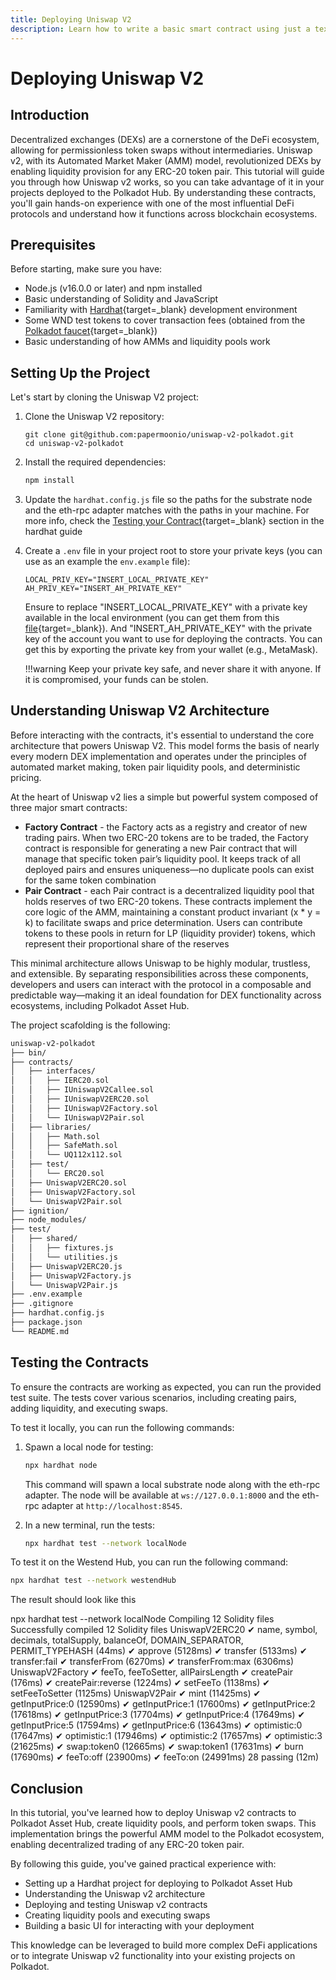 ```yaml
---
title: Deploying Uniswap V2
description: Learn how to write a basic smart contract using just a text editor. This guide covers creating and preparing a contract for deployment on Polkadot Hub.
---
```


# Deploying Uniswap V2

## Introduction

Decentralized exchanges (DEXs) are a cornerstone of the DeFi ecosystem, allowing for permissionless token swaps without intermediaries. Uniswap v2, with its Automated Market Maker (AMM) model, revolutionized DEXs by enabling liquidity provision for any ERC-20 token pair. This tutorial will guide you through how Uniswap v2 works, so you can take advantage of it in your projects deployed to the Polkadot Hub. By understanding these contracts, you'll gain hands-on experience with one of the most influential DeFi protocols and understand how it functions across blockchain ecosystems.

## Prerequisites

Before starting, make sure you have:

- Node.js (v16.0.0 or later) and npm installed
- Basic understanding of Solidity and JavaScript
- Familiarity with [Hardhat](/develop/smart-contracts/dev-environments/hardhat){target=\_blank} development environment
- Some WND test tokens to cover transaction fees (obtained from the [Polkadot faucet](https://faucet.polkadot.io/westend){target=\_blank})
- Basic understanding of how AMMs and liquidity pools work

## Setting Up the Project

Let's start by cloning the Uniswap V2 project:

1. Clone the Uniswap V2 repository:

    ```
    git clone git@github.com:papermoonio/uniswap-v2-polkadot.git
    cd uniswap-v2-polkadot
    ```

2. Install the required dependencies:

    ```bash
    npm install
    ```

3. Update the `hardhat.config.js` file so the paths for the substrate node and the eth-rpc adapter matches with the paths in your machine. For more info, check the [Testing your Contract](/develop/smart-contracts/dev-environments/hardhat/#testing-your-contract){target=\_blank} section in the hardhat guide

3. Create a `.env` file in your project root to store your private keys (you can use as an example the `env.example` file):

    ```text title=".env"
    LOCAL_PRIV_KEY="INSERT_LOCAL_PRIVATE_KEY"
    AH_PRIV_KEY="INSERT_AH_PRIVATE_KEY"
    ```

    Ensure to replace "INSERT_LOCAL_PRIVATE_KEY" with a private key available in the local environment (you can get them from this [file](https://github.com/paritytech/hardhat-polkadot/blob/main/packages/hardhat-polkadot-node/src/constants.ts#L22){target=\_blank}). And "INSERT_AH_PRIVATE_KEY" with the private key of the account you want to use for deploying the contracts. You can get this by exporting the private key from your wallet (e.g., MetaMask).

    !!!warning
        Keep your private key safe, and never share it with anyone. If it is compromised, your funds can be stolen.

## Understanding Uniswap V2 Architecture

Before interacting with the contracts, it's essential to understand the core architecture that powers Uniswap V2. This model forms the basis of nearly every modern DEX implementation and operates under the principles of automated market making, token pair liquidity pools, and deterministic pricing.

At the heart of Uniswap v2 lies a simple but powerful system composed of three major smart contracts:

- **Factory Contract** - the Factory acts as a registry and creator of new trading pairs. When two ERC-20 tokens are to be traded, the Factory contract is responsible for generating a new Pair contract that will manage that specific token pair’s liquidity pool. It keeps track of all deployed pairs and ensures uniqueness—no duplicate pools can exist for the same token combination
- **Pair Contract** - each Pair contract is a decentralized liquidity pool that holds reserves of two ERC-20 tokens. These contracts implement the core logic of the AMM, maintaining a constant product invariant (x * y = k) to facilitate swaps and price determination. Users can contribute tokens to these pools in return for LP (liquidity provider) tokens, which represent their proportional share of the reserves

This minimal architecture allows Uniswap to be highly modular, trustless, and extensible. By separating responsibilities across these components, developers and users can interact with the protocol in a composable and predictable way—making it an ideal foundation for DEX functionality across ecosystems, including Polkadot Asset Hub.

The project scafolding is the following:

```bash
uniswap-v2-polkadot
├── bin/
├── contracts/
│   ├── interfaces/
│   │   ├── IERC20.sol
│   │   ├── IUniswapV2Callee.sol
│   │   ├── IUniswapV2ERC20.sol
│   │   ├── IUniswapV2Factory.sol
│   │   └── IUniswapV2Pair.sol
│   ├── libraries/
│   │   ├── Math.sol
│   │   ├── SafeMath.sol
│   │   └── UQ112x112.sol
│   ├── test/
│   │   └── ERC20.sol
│   ├── UniswapV2ERC20.sol
│   ├── UniswapV2Factory.sol
│   └── UniswapV2Pair.sol
├── ignition/
├── node_modules/
├── test/
│   ├── shared/
│   │   ├── fixtures.js
│   │   └── utilities.js
│   ├── UniswapV2ERC20.js
│   ├── UniswapV2Factory.js
│   └── UniswapV2Pair.js
├── .env.example
├── .gitignore
├── hardhat.config.js
├── package.json
└── README.md
```


## Testing the Contracts

To ensure the contracts are working as expected, you can run the provided test suite. The tests cover various scenarios, including creating pairs, adding liquidity, and executing swaps.

To test it locally, you can run the following commands:

1. Spawn a local node for testing:

    ```bash
    npx hardhat node
    ```

    This command will spawn a local substrate node along with the eth-rpc adapter. The node will be available at `ws://127.0.0.1:8000` and the eth-rpc adapter at `http://localhost:8545`.

2. In a new terminal, run the tests:

    ```bash
    npx hardhat test --network localNode
    ```

To test it on the Westend Hub, you can run the following command:

```bash
npx hardhat test --network westendHub
```

The result should look like this

<div id="termynal" data-termynal>
  <span data-ty="input"><span class="file-path"></span>npx hardhat test --network localNode</span>
  <span data-ty>Compiling 12 Solidity files</span>
  <span data-ty>Successfully compiled 12 Solidity files</span>
  <span data-ty></span>
  <span data-ty>UniswapV2ERC20</span>
  <span data-ty> ✔ name, symbol, decimals, totalSupply, balanceOf, DOMAIN_SEPARATOR, PERMIT_TYPEHASH (44ms)</span>
  <span data-ty> ✔ approve (5128ms)</span>
  <span data-ty> ✔ transfer (5133ms)</span>
  <span data-ty> ✔ transfer:fail</span>
  <span data-ty> ✔ transferFrom (6270ms)</span>
  <span data-ty> ✔ transferFrom:max (6306ms)</span>
  <span data-ty></span>
  <span data-ty>UniswapV2Factory</span>
  <span data-ty> ✔ feeTo, feeToSetter, allPairsLength</span>
  <span data-ty> ✔ createPair (176ms)</span>
  <span data-ty> ✔ createPair:reverse (1224ms)</span>
  <span data-ty> ✔ setFeeTo (1138ms)</span>
  <span data-ty> ✔ setFeeToSetter (1125ms)</span>
  <span data-ty></span>
  <span data-ty>UniswapV2Pair</span>
  <span data-ty> ✔ mint (11425ms)</span>
  <span data-ty> ✔ getInputPrice:0 (12590ms)</span>
  <span data-ty> ✔ getInputPrice:1 (17600ms)</span>
  <span data-ty> ✔ getInputPrice:2 (17618ms)</span>
  <span data-ty> ✔ getInputPrice:3 (17704ms)</span>
  <span data-ty> ✔ getInputPrice:4 (17649ms)</span>
  <span data-ty> ✔ getInputPrice:5 (17594ms)</span>
  <span data-ty> ✔ getInputPrice:6 (13643ms)</span>
  <span data-ty> ✔ optimistic:0 (17647ms)</span>
  <span data-ty> ✔ optimistic:1 (17946ms)</span>
  <span data-ty> ✔ optimistic:2 (17657ms)</span>
  <span data-ty> ✔ optimistic:3 (21625ms)</span>
  <span data-ty> ✔ swap:token0 (12665ms)</span>
  <span data-ty> ✔ swap:token1 (17631ms)</span>
  <span data-ty> ✔ burn (17690ms)</span>
  <span data-ty> ✔ feeTo:off (23900ms)</span>
  <span data-ty> ✔ feeTo:on (24991ms)</span>
  <span data-ty></span>
  <span data-ty>28 passing (12m)</span>
</div>


## Conclusion

In this tutorial, you've learned how to deploy Uniswap v2 contracts to Polkadot Asset Hub, create liquidity pools, and perform token swaps. This implementation brings the powerful AMM model to the Polkadot ecosystem, enabling decentralized trading of any ERC-20 token pair.

By following this guide, you've gained practical experience with:

- Setting up a Hardhat project for deploying to Polkadot Asset Hub
- Understanding the Uniswap v2 architecture
- Deploying and testing Uniswap v2 contracts
- Creating liquidity pools and executing swaps
- Building a basic UI for interacting with your deployment

This knowledge can be leveraged to build more complex DeFi applications or to integrate Uniswap v2 functionality into your existing projects on Polkadot.